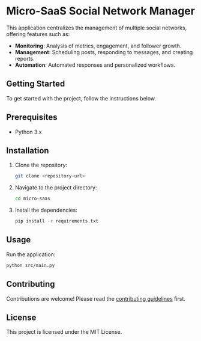 # Micro-SaaS Social Network Manager

This application centralizes the management of multiple social networks, offering features such as:

- **Monitoring**: Analysis of metrics, engagement, and follower growth.
- **Management**: Scheduling posts, responding to messages, and creating reports.
- **Automation**: Automated responses and personalized workflows.

## Getting Started

To get started with the project, follow the instructions below.

## Prerequisites

- Python 3.x

## Installation

1. Clone the repository:
   ```bash
   git clone <repository-url>
   ```

2. Navigate to the project directory:
   ```bash
   cd micro-saas
   ```

3. Install the dependencies:
   ```bash
   pip install -r requirements.txt
   ```

## Usage

Run the application:
```bash
python src/main.py
```

## Contributing

Contributions are welcome! Please read the [contributing guidelines](CONTRIBUTING.md) first.

## License

This project is licensed under the MIT License.
